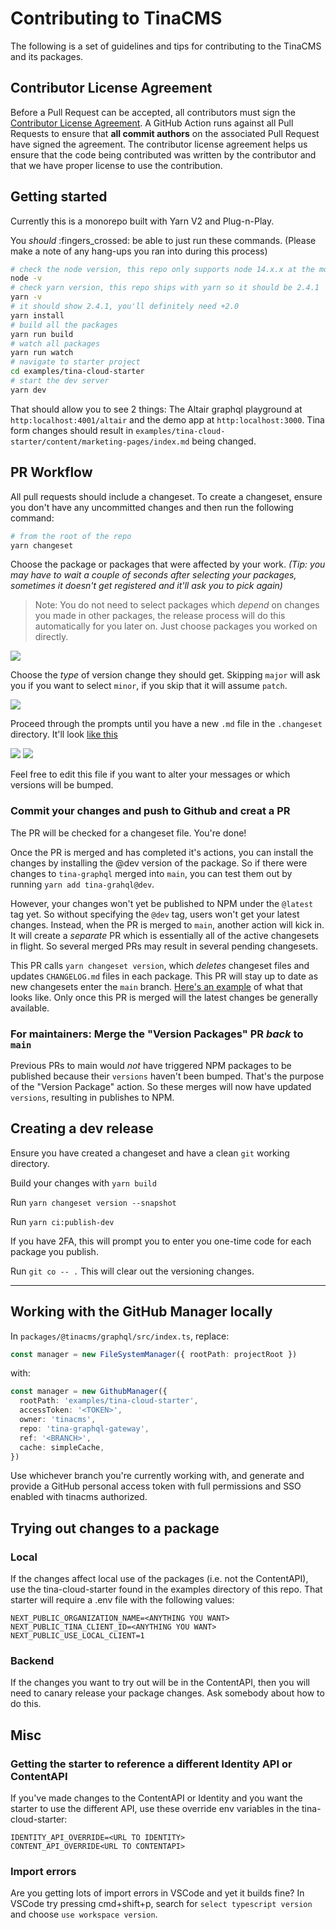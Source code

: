 # Contributing to TinaCMS

The following is a set of guidelines and tips for contributing to the TinaCMS and its packages.

## Contributor License Agreement

Before a Pull Request can be accepted, all contributors must sign the [Contributor License Agreement](https://cla-assistant.io/tinacms/tinacms). A GitHub Action runs against all Pull Requests to ensure that **all commit authors** on the associated Pull Request have signed the agreement. The contributor license agreement helps us ensure that the code being contributed was written by the contributor and that we have proper license to use the contribution.

## Getting started

Currently this is a monorepo built with Yarn V2 and Plug-n-Play.

You _should_ :fingers_crossed: be able to just run these commands. (Please make a note of any hang-ups you ran into during this process)

```sh
# check the node version, this repo only supports node 14.x.x at the moment
node -v
# check yarn version, this repo ships with yarn so it should be 2.4.1
yarn -v
# it should show 2.4.1, you'll definitely need +2.0
yarn install
# build all the packages
yarn run build
# watch all packages
yarn run watch
# navigate to starter project
cd examples/tina-cloud-starter
# start the dev server
yarn dev
```

That should allow you to see 2 things: The Altair graphql playground at `http:localhost:4001/altair` and the demo app at `http:localhost:3000`. Tina form changes should result in `examples/tina-cloud-starter/content/marketing-pages/index.md` being changed.

## PR Workflow

All pull requests should include a changeset. To create a changeset, ensure you don't have any uncommitted changes and then run the following command:

```sh
# from the root of the repo
yarn changeset
```

Choose the package or packages that were affected by your work. _(Tip: you may have to wait a couple of seconds after selecting your packages, sometimes it doesn't get registered and it'll ask you to pick again)_

> Note: You do not need to select packages which _depend_ on changes you made in other packages, the release process will do this automatically for you later on. Just choose packages you worked on directly.

![](https://github.com/tinacms/tina-graphql-gateway/blob/main/meta/yarn-changeset-1.png)

Choose the _type_ of version change they should get. Skipping `major` will ask you if you want to select `minor`, if you skip that it will assume `patch`.

![](https://github.com/tinacms/tina-graphql-gateway/blob/main/meta/yarn-changeset-2.png)

Proceed through the prompts until you have a new `.md` file in the `.changeset` directory. It'll look [like this](https://github.com/tinacms/tina-graphql-gateway/blob/348ef1e57e2e61fb9896d616aabc6f3c85d37140/.changeset/pretty-sloths-return.md)

![](https://github.com/tinacms/tina-graphql-gateway/blob/main/meta/yarn-changeset-3.png)
![](https://github.com/tinacms/tina-graphql-gateway/blob/main/meta/yarn-changeset-4.png)

Feel free to edit this file if you want to alter your messages or which versions will be bumped.

### Commit your changes and push to Github and creat a PR

The PR will be checked for a changeset file. You're done!

Once the PR is merged and has completed it's actions, you can install the changes by installing the @dev version of the package. So if there were changes to `tina-graphql` merged into `main`, you can test them out by running `yarn add tina-grahql@dev`.

However, your changes won't yet be published to NPM under the `@latest` tag yet. So without specifying the `@dev` tag, users won't get your latest changes. Instead, when the PR is merged to `main`, another action will kick in. It will create a _separate_ PR which is essentially all of the active changesets in flight. So several merged PRs may result in several pending changesets.

This PR calls `yarn changeset version`, which _deletes_ changeset files and updates `CHANGELOG.md` files in each package. This PR will stay up to date as new changesets enter the `main` branch. [Here's an example](https://github.com/tinacms/tina-graphql-gateway/pull/316) of what that looks like. Only once this PR is merged will the latest changes be generally available.

### For maintainers: Merge the "Version Packages" PR _back_ to `main`

Previous PRs to main would _not_ have triggered NPM packages to be published because their `versions` haven't been bumped. That's the purpose of the "Version Package" action. So these merges will now have updated `versions`, resulting in publishes to NPM.

## Creating a dev release

Ensure you have created a changeset and have a clean `git` working directory.

Build your changes with `yarn build`

Run `yarn changeset version --snapshot`

Run `yarn ci:publish-dev`

If you have 2FA, this will prompt you to enter you one-time code for each package you publish.

Run `git co -- .` This will clear out the versioning changes.

---

## Working with the GitHub Manager locally

In `packages/@tinacms/graphql/src/index.ts`, replace:

```ts
const manager = new FileSystemManager({ rootPath: projectRoot })
```

with:

```ts
const manager = new GithubManager({
  rootPath: 'examples/tina-cloud-starter',
  accessToken: '<TOKEN>',
  owner: 'tinacms',
  repo: 'tina-graphql-gateway',
  ref: '<BRANCH>',
  cache: simpleCache,
})
```

Use whichever branch you're currently working with, and generate and provide a GitHub personal access token with full permissions and SSO enabled with tinacms authorized.

## Trying out changes to a package

### Local

If the changes affect local use of the packages (i.e. not the ContentAPI), use the tina-cloud-starter found in the examples directory of this repo. That starter will require a .env file with the following values:

```
NEXT_PUBLIC_ORGANIZATION_NAME=<ANYTHING YOU WANT>
NEXT_PUBLIC_TINA_CLIENT_ID=<ANYTHING YOU WANT>
NEXT_PUBLIC_USE_LOCAL_CLIENT=1
```

### Backend

If the changes you want to try out will be in the ContentAPI, then you will need to canary release your package changes. Ask somebody about how to do this.

## Misc

### Getting the starter to reference a different Identity API or ContentAPI

If you've made changes to the ContentAPI or Identity and you want the starter to use the different API, use these override env variables in the tina-cloud-starter:

```
IDENTITY_API_OVERRIDE=<URL TO IDENTITY>
CONTENT_API_OVERRIDE<URL TO CONTENTAPI>
```

### Import errors

Are you getting lots of import errors in VSCode and yet it builds fine? In VSCode try pressing cmd+shift+p, search for `select typescript version` and choose `use workspace version`.
